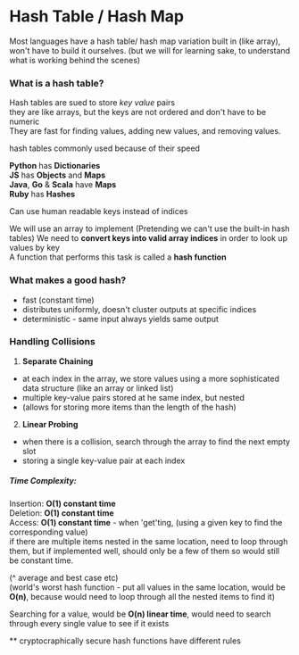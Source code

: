 # Hash Table / Hash Map

Most languages have a hash table/ hash map variation built in (like array), won't have to build it ourselves. (but we will for learning sake, to understand what is working behind the scenes)

### What is a hash table?
Hash tables are sued to store _key value_ pairs  
they are like arrays, but the keys are not ordered and don't have to be numeric  
They are fast for finding values, adding new values, and removing values.

hash tables commonly used because of their speed

__Python__ has __Dictionaries__  
__JS__ has __Objects__ and __Maps__  
__Java__, __Go__ & __Scala__ have __Maps__  
__Ruby__ has __Hashes__  

Can use human readable keys instead of indices  

We will use an array to implement (Pretending we can't use the built-in hash tables)
We need to __convert keys into valid array indices__ in order to look up values by key  
A function that performs this task is called a __hash function__

### What makes a good hash?
- fast (constant time)
- distributes uniformly, doesn't cluster outputs at specific indices
- deterministic - same input always yields same output

### Handling Collisions
1. __Separate Chaining__
  - at each index in the array, we store values using a more sophisticated data structure (like an array or linked list)
  - multiple key-value pairs stored at he same index, but nested
  - (allows for storing more items than the length of the hash)
2. __Linear Probing__
  - when there is a collision, search through the array to find the next empty slot
  - storing a single key-value pair at each index

##### Time Complexity:
Insertion: __O(1)  constant time__  
Deletion: __O(1)  constant time__  
Access: __O(1)  constant time__ - when 'get'ting, (using a given key to find the corresponding value)  
  if there are multiple items nested in the same location, need to loop through them, but if implemented well, should only be a few of them so would still be constant time.

(^ average and best case etc)  
(world's worst hash function - put all values in the same location, would be __O(n)__, because would need to loop through all the nested items to find it)

Searching for a value, would be __O(n) linear time__, would need to search through every single value to see if it exists

** cryptocraphically secure hash functions have different rules